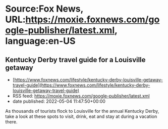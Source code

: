 # Source:Fox News, URL:https://moxie.foxnews.com/google-publisher/latest.xml, language:en-US

## Kentucky Derby travel guide for a Louisville getaway
 - [https://www.foxnews.com/lifestyle/kentucky-derby-louisville-getaway-travel-guide](https://www.foxnews.com/lifestyle/kentucky-derby-louisville-getaway-travel-guide)
 - RSS feed: https://moxie.foxnews.com/google-publisher/latest.xml
 - date published: 2022-05-04 11:47:50+00:00

As thousands of tourists flock to Louisville for the annual Kentucky Derby, take a look at these spots to visit, drink, eat and stay at during a vacation there.


